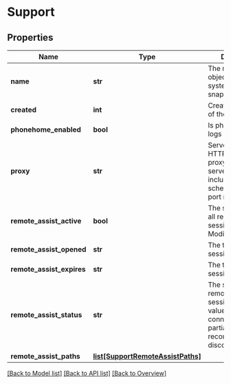 # Support

## Properties
Name | Type | Description | Notes
------------ | ------------- | ------------- | -------------
**name** | **str** | The name of the object (e.g., a file system or snapshot) | [optional] 
**created** | **int** | Creation timestamp of the object | [optional] 
**phonehome_enabled** | **bool** | Is phonehome of logs enabled? | [optional] 
**proxy** | **str** | Server to use as the HTTP or HTTPS proxy. Specify the server name, including the scheme and proxy port number. | [optional] 
**remote_assist_active** | **bool** | The switch to open all remote-assist sessions. Modifiable. | [optional] 
**remote_assist_opened** | **str** | The time when the session opened. | [optional] 
**remote_assist_expires** | **str** | The time when the session expires. | [optional] 
**remote_assist_status** | **str** | The status of the remote-assist sessions. Possible values are connected, partially_connected, reconnecting, and disconnected. | [optional] 
**remote_assist_paths** | [**list[SupportRemoteAssistPaths]**](SupportRemoteAssistPaths.md) |  | [optional] 

[[Back to Model list]](index.md#documentation-for-models) [[Back to API list]](index.md#endpoint-properties) [[Back to Overview]](index.md)


